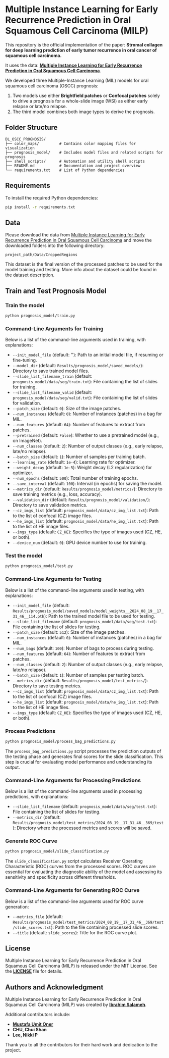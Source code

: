 # Multiple Instance Learning for Early Recurrence Prediction in Oral Squamous Cell Carcinoma (MILP)

This repository is the official implementation of the paper: 
**Stromal collagen for deep learning prediction of early tumor recurrence in oral cancer of squamous cell carcinoma.**

It uses the data: **[Multiple Instance Learning for Early Recurrence Prediction in Oral Squamous Cell Carcinoma](https://zenodo.org/records/10658626)**.

We developed three Multiple-Instance Learning (MIL) models for oral squamous cell carcinoma (OSCC) prognosis:
1. Two models use either **Brightfield patches** or **Confocal patches** solely to drive a prognosis for a whole-slide image (WSI) as either early relapse or late/no relapse.
2. The third model combines both image types to derive the prognosis.

## Folder Structure
```
DL_OSCC_PROGNOSIS/
├── color_maps/         # Contains color mapping files for visualization
├── prognosis_model/    # Includes model files and related scripts for prognosis
├── shell_scripts/      # Automation and utility shell scripts
├── README.md           # Documentation and project overview
└── requirements.txt    # List of Python dependencies
```

## Requirements

To install the required Python dependencies:

```bash
pip install -r requirements.txt
```

## Data

Please download the data from [Multiple Instance Learning for Early Recurrence Prediction in Oral Squamous Cell Carcinoma](https://zenodo.org/records/10658626) and move the downloaded folders into the following directory:

```
project_path/Data/CroppedRegions
```
This dataset is the final version of the processed patches to be used for the model training and testing. More info about the dataset could be found in the dataset description.

## Train and Test Prognosis Model

### Train the model
```bash
python prognosis_model/train.py
```

### Command-Line Arguments for Training

Below is a list of the command-line arguments used in training, with explanations:

- `--init_model_file` (default: ''): Path to an initial model file, if resuming or fine-tuning.
- `--model_dir` (default: `Results/prognosis_model/saved_models/`): Directory to save trained model files.
- `--slide_list_filename_train` (default: `prognosis_model/data/seg/train.txt`): File containing the list of slides for training.
- `--slide_list_filename_valid` (default: `prognosis_model/data/seg/valid.txt`): File containing the list of slides for validation.
- `--patch_size` (default: `0`): Size of the image patches.
- `--num_instances` (default: `0`): Number of instances (patches) in a bag for MIL.
- `--num_features` (default: `64`): Number of features to extract from patches.
- `--pretrained` (default: `False`): Whether to use a pretrained model (e.g., on ImageNet).
- `--num_classes` (default: `2`): Number of output classes (e.g., early relapse, late/no relapse).
- `--batch_size` (default: `1`): Number of samples per training batch.
- `--learning_rate` (default: `1e-4`): Learning rate for optimizer.
- `--weight_decay` (default: `1e-5`): Weight decay (L2 regularization) for optimizer.
- `--num_epochs` (default: `500`): Total number of training epochs.
- `--save_interval` (default: `100`): Interval (in epochs) for saving the model.
- `--metrics_dir` (default: `Results/prognosis_model/metrics/`): Directory to save training metrics (e.g., loss, accuracy).
- `--validation_dir` (default: `Results/prognosis_model/validation/`): Directory to save validation metrics.
- `--cz_imgs_list` (default: `prognosis_model/data/cz_img_list.txt`): Path to the list of confocal (CZ) image files.
- `--he_imgs_list` (default: `prognosis_model/data/he_img_list.txt`): Path to the list of HE image files.
- `--imgs_type` (default: `CZ_HE`): Specifies the type of images used (CZ, HE, or both).
- `--device_num` (default: `0`): GPU device number to use for training.

### Test the model
```bash
python prognosis_model/test.py
```

### Command-Line Arguments for Testing

Below is a list of the command-line arguments used in testing, with explanations:

- `--init_model_file` (default: `Results/prognosis_model/saved_models/model_weights__2024_08_19__17_31_46__114.pth`): Path to the trained model file to be used for testing.
- `--slide_list_filename` (default: `prognosis_model/data/seg/test.txt`): File containing the list of slides for testing.
- `--patch_size` (default: `512`): Size of the image patches.
- `--num_instances` (default: `0`): Number of instances (patches) in a bag for MIL.
- `--num_bags` (default: `100`): Number of bags to process during testing.
- `--num_features` (default: `64`): Number of features to extract from patches.
- `--num_classes` (default: `2`): Number of output classes (e.g., early relapse, late/no relapse).
- `--batch_size` (default: `1`): Number of samples per testing batch.
- `--metrics_dir` (default: `Results/prognosis_model/test_metrics/`): Directory to save testing metrics.
- `--cz_imgs_list` (default: `prognosis_model/data/cz_img_list.txt`): Path to the list of confocal (CZ) image files.
- `--he_imgs_list` (default: `prognosis_model/data/he_img_list.txt`): Path to the list of HE image files.
- `--imgs_type` (default: `CZ_HE`): Specifies the type of images used (CZ, HE, or both).

### Process Predictions
```bash
python prognosis_model/process_bag_predictions.py
```
The `process_bag_predictions.py` script processes the prediction outputs of the testing phase and generates final scores for the slide classification. This step is crucial for evaluating model performance and understanding its output.

### Command-Line Arguments for Processing Predictions

Below is a list of the command-line arguments used in processing predictions, with explanations:

- `--slide_list_filename` (default: `prognosis_model/data/seg/test.txt`): File containing the list of slides for testing.
- `--metrics_dir` (default: `Results/prognosis_model/test_metrics/2024_08_19__17_31_46__369/test`): Directory where the processed metrics and scores will be saved.

### Generate ROC Curve
```bash
python prognosis_model/slide_classification.py
```

The `slide_classification.py` script calculates Receiver Operating Characteristic (ROC) curves from the processed scores. ROC curves are essential for evaluating the diagnostic ability of the model and assessing its sensitivity and specificity across different thresholds.

### Command-Line Arguments for Generating ROC Curve

Below is a list of the command-line arguments used for ROC curve generation:

- `--metrics_file` (default: `Results/prognosis_model/test_metrics/2024_08_19__17_31_46__369/test/slide_scores.txt`): Path to the file containing processed slide scores.
- `--title` (default: `slide_scores`): Title for the ROC curve plot.


## **License**

Multiple Instance Learning for Early Recurrence Prediction in Oral Squamous Cell Carcinoma (MILP) is released under the MIT License. See the **[LICENSE](https://www.blackbox.ai/share/LICENSE)** file for details.

## **Authors and Acknowledgment**

Multiple Instance Learning for Early Recurrence Prediction in Oral Squamous Cell Carcinoma (MILP) was created by **[Ibrahim Salameh](https://github.com/ibsalameh95)**.

Additional contributors include:

- **[Mustafa Umit Oner](https://github.com/onermustafaumit)**
- **CHU, Chui Shan**
- **Lee, Nikki P**

Thank you to all the contributors for their hard work and dedication to the project.